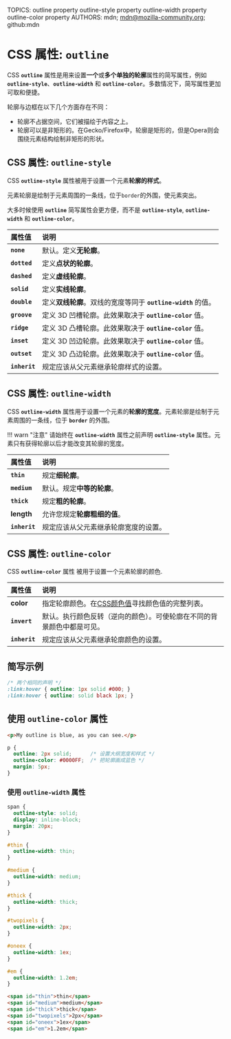 TOPICS: outline property
        outline-style property
        outline-width property
        outline-color property
AUTHORS: mdn; mdn@mozilla-community.org; github:mdn

# CSS 属性: `outline`

CSS **`outline`** 属性是用来设置**一个**或**多个单独的轮廓**属性的简写属性，例如 **`outline-style`**、**`outline-width`** 和 **`outline-color`**。多数情况下，简写属性更加可取和便捷。

轮廓与边框在以下几个方面存在不同：

- 轮廓不占据空间，它们被描绘于内容之上。
- 轮廓可以是非矩形的。在Gecko/Firefox中，轮廓是矩形的，但是Opera则会围绕元素结构绘制非矩形的形状。

## CSS 属性: `outline-style`

CSS **`outline-style`** 属性被用于设置一个元素**轮廓的样式**。

元素轮廓是绘制于元素周围的一条线，位于`border`的外围，使元素突出。

大多时候使用 **`outline`** 简写属性会更方便，而不是 **`outline-style`**, **`outline-width`** 和 **`outline-color`**。

| 属性值 | 说明 |
| :--- | :--- |
| **`none`** | 默认。定义**无轮廓**。|
| **`dotted`** | 定义**点状的轮廓**。|
| **`dashed`** | 定义**虚线轮廓**。|
| **`solid`** | 定义**实线轮廓**。|
| **`double`** | 定义**双线轮廓**。双线的宽度等同于 **`outline-width`** 的值。|
| **`groove`** | 定义 3D 凹槽轮廓。此效果取决于 **`outline-color`** 值。|
| **`ridge`** | 定义 3D 凸槽轮廓。此效果取决于 **`outline-color`** 值。|
| **`inset`** | 定义 3D 凹边轮廓。此效果取决于 **`outline-color`** 值。|
| **`outset`** | 定义 3D 凸边轮廓。此效果取决于 **`outline-color`** 值。|
| **`inherit`** | 规定应该从父元素继承轮廓样式的设置。|

## CSS 属性: `outline-width`

CSS **`outline-width`** 属性用于设置一个元素的**轮廓的宽度**。元素轮廓是绘制于元素周围的一条线，位于 **`border`** 的外围。

!!! warn "注意"
    请始终在 **`outline-width`** 属性之前声明 **`outline-style`** 属性。元素只有获得轮廓以后才能改变其轮廓的宽度。

| 属性值 | 说明 |
| :--- | :--- |
| **`thin`** | 规定**细轮廓**。|
| **`medium`** | 默认。规定**中等的轮廓**。|
| **`thick`** | 规定**粗的轮廓**。|
| **length** | 允许您规定**轮廓粗细的值**。|
| **`inherit`** | 规定应该从父元素继承轮廓宽度的设置。|

## CSS 属性: `outline-color`

CSS **`outline-color`** 属性 被用于设置一个元素轮廓的颜色.

| 属性值 | 说明 |
| :--- | :--- |
| **color** | 指定轮廓颜色。在[CSS颜色值](/zh-hans/webfrontend/CSS_color)寻找颜色值的完整列表。|
| **`invert`** | 默认。执行颜色反转（逆向的颜色）。可使轮廓在不同的背景颜色中都是可见。|
| **`inherit`** | 规定应该从父元素继承轮廓颜色的设置。|

## 简写示例

```css
/* 两个相同的声明 */
:link:hover { outline: 1px solid #000; }
:link:hover { outline: solid black 1px; }
```

## 使用 `outline-color` 属性

```html
<p>My outline is blue, as you can see.</p>
```

```css
p {
  outline: 2px solid;      /* 设置大纲宽度和样式 */
  outline-color: #0000FF;  /* 把轮廓画成蓝色 */
  margin: 5px;
}
```

### 使用 `outline-width` 属性

```css
span {
  outline-style: solid;
  display: inline-block;
  margin: 20px;
}

#thin {
  outline-width: thin;
}

#medium {
  outline-width: medium;
}

#thick {
  outline-width: thick;
}

#twopixels {
  outline-width: 2px;
}

#oneex {
  outline-width: 1ex;
}

#em {
  outline-width: 1.2em;
}
```

```html
<span id="thin">thin</span>
<span id="medium">medium</span>
<span id="thick">thick</span>
<span id="twopixels">2px</span>
<span id="oneex">1ex</span>
<span id="em">1.2em</span>
```
